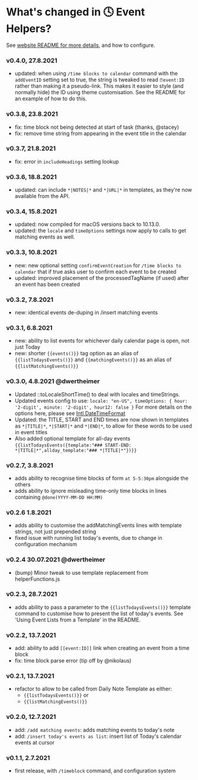 # What's changed in 🕓 Event Helpers?
See [website README for more details](https://github.com/NotePlan/plugins/tree/main/jgclark.EventHelpers), and how to configure.

### v0.4.0, 27.8.2021
- updated: when using `/time blocks to calendar` command with the `addEventID` setting set to true, the string is tweaked to read `⏰event:ID` rather than making it a pseudo-link. This makes it easier to style (and normally hide) the ID using theme customisation. See the README for an example of how to do this.

### v0.3.8, 23.8.2021
- fix: time block not being detected at start of task (thanks, @stacey)
- fix: remove time string from appearing in the event title in the calendar

### v0.3.7, 21.8.2021
- fix: error in `includeHeadings` setting lookup

### v0.3.6, 18.8.2021
- updated: can include `*|NOTES|*` and `*|URL|*` in templates, as they're now available from the API.

### v0.3.4, 15.8.2021
- updated: now compiled for macOS versions back to 10.13.0.
- updated: the `locale` and `timeOptions` settings now apply to calls to get matching events as well.

### v0.3.3, 10.8.2021
- new: new optional setting `confirmEventCreation` for `/time blocks to calendar` that if true asks user to confirm each event to be created
- updated: improved placement of the processedTagName (if used) after an event has been created

### v0.3.2, 7.8.2021
- new: identical events de-duping in /insert matching events

### v0.3.1, 6.8.2021
- new: ability to list events for whichever daily calendar page is open, not just Today
- new: shorter `{{events()}}` tag option as an alias of `{{listTodaysEvents()}}` and `{{matchingEvents()}}` as an alias of `{{listMatchingEvents()}}`

### v0.3.0, 4.8.2021 @dwertheimer
- Updated ::toLocaleShortTime() to deal with locales and timeStrings.
- Updated events config to use:
 `locale: "en-US",
  timeOptions: { hour: '2-digit', minute: '2-digit', hour12: false }`
  For more details on the options here, please see [Intl.DateTimeFormat](https://developer.mozilla.org/en-US/docs/Web/JavaScript/Reference/Global_Objects/Intl/DateTimeFormat/DateTimeFormat)
- Updated: the TITLE, START and END times are now shown in templates as `*|TITLE|*`, `*|START|*` and `*|END|*`, to allow for these words to be used in event titles
- Also added optional template for all-day events
`{{listTodaysEvents({template:"### START-END: *|TITLE|*",allday_template:"### *|TITLE|*"})}}`

### v0.2.7, 3.8.2021
- adds ability to recognise time blocks of form `at 5-5:30pm` alongside the others
- adds ability to ignore misleading time-only time blocks in lines containing `@done(YYYY-MM-DD HH:MM)`

### v0.2.6 1.8.2021
- adds ability to customise the addMatchingEvents lines with template strings, not just prepended string
- fixed issue with running list today's events, due to change in configuration mechanism

### v0.2.4 30.07.2021 @dwertheimer
- (bump) Minor tweak to use template replacement from helperFunctions.js

### v0.2.3, 28.7.2021
- adds ability to pass a parameter to the `{{listTodaysEvents()}}` template command to customise how to present the list of today's events. See 'Using Event Lists from a Template' in the README.

### v0.2.2, 13.7.2021
- add: ability to add `[[event:ID]]` link when creating an event from a time block
- fix: time block parse error (tip off by @nikolaus)

### v0.2.1, 13.7.2021
- refactor to allow to be called from Daily Note Template as either:
  -  `{{listTodaysEvents()}}` or
  -  `{{listMatchingEvents()}}`

### v0.2.0, 12.7.2021
- add: `/add matching events`: adds matching events to today's note
- add: `/insert today's events as list`: insert list of Today's calendar events at cursor

### v0.1.1, 2.7.2021
- first release, with `/timeblock` command, and configuration system

